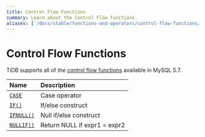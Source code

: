 ```yaml
---
title: Control Flow Functions
summary: Learn about the Control Flow functions.
aliases: ['/docs/stable/functions-and-operators/control-flow-functions/','/docs/v4.0/functions-and-operators/control-flow-functions/','/docs/stable/reference/sql/functions-and-operators/control-flow-functions/']
---
```


# Control Flow Functions

TiDB supports all of the [control flow functions](https://dev.mysql.com/doc/refman/5.7/en/flow-control-functions.html) available in MySQL 5.7.

| Name                                                                                            | Description                       |
|:--------------------------------------------------------------------------------------------------|:----------------------------------|
| [`CASE`](https://dev.mysql.com/doc/refman/5.7/en/flow-control-functions.html#operator_case)       | Case operator                     |
| [`IF()`](https://dev.mysql.com/doc/refman/5.7/en/flow-control-functions.html#function_if)         | If/else construct                 |
| [`IFNULL()`](https://dev.mysql.com/doc/refman/5.7/en/flow-control-functions.html#function_ifnull) | Null if/else construct            |
| [`NULLIF()`](https://dev.mysql.com/doc/refman/5.7/en/flow-control-functions.html#function_nullif) | Return NULL if expr1 = expr2      |
